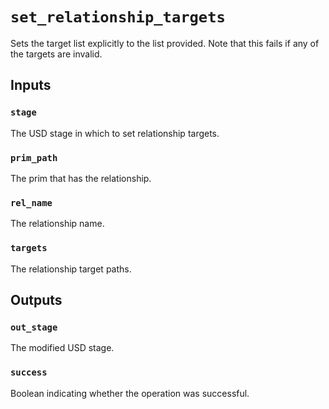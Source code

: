 # `set_relationship_targets`

Sets the target list explicitly to the list provided. Note that this fails if any of the targets are invalid.

## Inputs

### `stage`
The USD stage in which to set relationship targets. 

### `prim_path`
The prim that has the relationship. 

### `rel_name`
The relationship name. 

### `targets`
The relationship target paths. 

## Outputs

### `out_stage`
The modified USD stage. 

### `success`
Boolean indicating whether the operation was successful.
